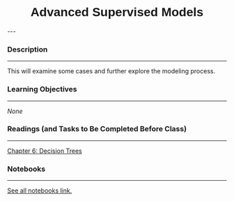 <h1  style="font-family:  Verdana,  Geneva,  sans-serif;  text-align:center">Advanced  Supervised  Models</h1> 
--- 
 
###  Description 
--- 
 
This  will  examine  some  cases  and  further  explore  the  modeling  process.   
 
###  Learning  Objectives 
---   
 
*None* 
 
###  Readings  (and  Tasks  to  Be  Completed  Before  Class) 
--- 
 
[Chapter  6:  Decision  Trees](https://www.amazon.com/Hands-Machine-Learning-Scikit-Learn-TensorFlow/) 
 
###  Notebooks 
--- 
[See  all  notebooks  link.](https://rpi.analyticsdojo.com/notebooks/index.html) 

